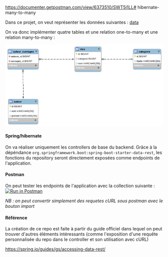 https://documenter.getpostman.com/view/6373510/SWT5j1LL# hibernate-many-to-many


Dans ce projet, on veut représenter les données suivantes :
[data](data.csv)

On va donc implémenter quatre tables et une relation one-to-many et une relation many-to-many :

![eer](eer.png)

#### Spring/hibernate

On va réaliser uniquement les controllers de base du backend. Grâce à la dépéndance `org.springframework.boot:spring-boot-starter-data-rest`, les fonctions du repository seront directement exposées comme endpoints de l'application.

#### Postman

On peut tester les endpoints de l'application avec la collection suivante : 
[![Run in Postman](https://run.pstmn.io/button.svg)](https://documenter.getpostman.com/view/6373510/SWT5j1VH?version=latest)

*NB : on peut convertir simplement des requetes cURL sous postman avec le bouton import*

#### Référence

La création de ce repo est faite à partir du guide officiel dans lequel on peut trouver d'autres éléments intéressants (comme l'exposition d'une requête personnalisée du repo dans le controller et son utilisation avec cURL)

<https://spring.io/guides/gs/accessing-data-rest/>

